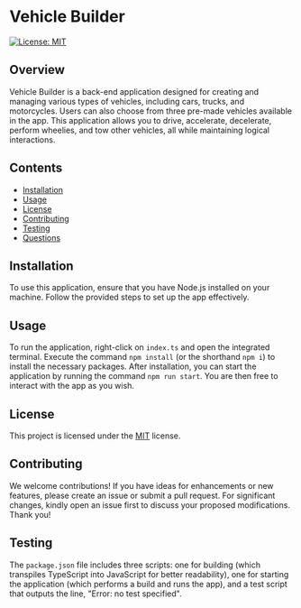 # Vehicle Builder

[![License: MIT](https://img.shields.io/badge/License-MIT-yellow.svg)](https://opensource.org/licenses/MIT)

## Overview
Vehicle Builder is a back-end application designed for creating and managing various types of vehicles, including cars, trucks, and motorcycles. Users can also choose from three pre-made vehicles available in the app. This application allows you to drive, accelerate, decelerate, perform wheelies, and tow other vehicles, all while maintaining logical interactions.

## Contents
- [Installation](#installation)
- [Usage](#usage)
- [License](#license)
- [Contributing](#contributing)
- [Testing](#testing)
- [Questions](#questions)

## Installation
To use this application, ensure that you have Node.js installed on your machine. Follow the provided steps to set up the app effectively.

## Usage
To run the application, right-click on `index.ts` and open the integrated terminal. Execute the command `npm install` (or the shorthand `npm i`) to install the necessary packages. After installation, you can start the application by running the command `npm run start`. You are then free to interact with the app as you wish.


## License
This project is licensed under the [MIT](https://opensource.org/licenses/MIT) license.

## Contributing
We welcome contributions! If you have ideas for enhancements or new features, please create an issue or submit a pull request. For significant changes, kindly open an issue first to discuss your proposed modifications. Thank you!

## Testing
The `package.json` file includes three scripts: one for building (which transpiles TypeScript into JavaScript for better readability), one for starting the application (which performs a build and runs the app), and a test script that outputs the line, "Error: no test specified".
